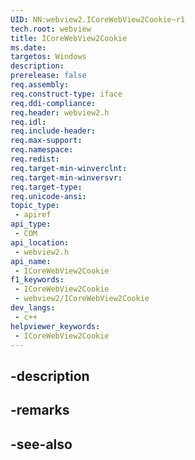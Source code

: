 ```yaml
---
UID: NN:webview2.ICoreWebView2Cookie~r1
tech.root: webview
title: ICoreWebView2Cookie
ms.date: 
targetos: Windows
description: 
prerelease: false
req.assembly: 
req.construct-type: iface
req.ddi-compliance: 
req.header: webview2.h
req.idl: 
req.include-header: 
req.max-support: 
req.namespace: 
req.redist: 
req.target-min-winverclnt: 
req.target-min-winversvr: 
req.target-type: 
req.unicode-ansi: 
topic_type:
 - apiref
api_type:
 - COM
api_location:
 - webview2.h
api_name:
 - ICoreWebView2Cookie
f1_keywords:
 - ICoreWebView2Cookie
 - webview2/ICoreWebView2Cookie
dev_langs:
 - c++
helpviewer_keywords:
 - ICoreWebView2Cookie
---
```


## -description

## -remarks

## -see-also

